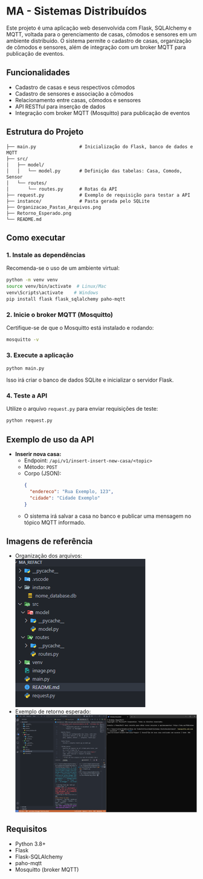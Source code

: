 # MA - Sistemas Distribuídos

Este projeto é uma aplicação web desenvolvida com Flask, SQLAlchemy e MQTT, voltada para o gerenciamento de casas, cômodos e sensores em um ambiente distribuído. O sistema permite o cadastro de casas, organização de cômodos e sensores, além de integração com um broker MQTT para publicação de eventos.

## Funcionalidades
- Cadastro de casas e seus respectivos cômodos
- Cadastro de sensores e associação a cômodos
- Relacionamento entre casas, cômodos e sensores
- API RESTful para inserção de dados
- Integração com broker MQTT (Mosquitto) para publicação de eventos

## Estrutura do Projeto
```
├── main.py                # Inicialização do Flask, banco de dados e MQTT
├── src/
│   ├── model/
│   │   └── model.py       # Definição das tabelas: Casa, Comodo, Sensor
│   └── routes/
│       └── routes.py      # Rotas da API
├── request.py             # Exemplo de requisição para testar a API
├── instance/              # Pasta gerada pelo SQLite
├── Organizacao_Pastas_Arquivos.png
├── Retorno_Esperado.png
└── README.md
```

## Como executar

### 1. Instale as dependências
Recomenda-se o uso de um ambiente virtual:
```bash
python -m venv venv
source venv/bin/activate  # Linux/Mac
venv\Scripts\activate    # Windows
pip install flask flask_sqlalchemy paho-mqtt
```

### 2. Inicie o broker MQTT (Mosquitto)
Certifique-se de que o Mosquitto está instalado e rodando:
```bash
mosquitto -v
```

### 3. Execute a aplicação
```bash
python main.py
```
Isso irá criar o banco de dados SQLite e inicializar o servidor Flask.

### 4. Teste a API
Utilize o arquivo `request.py` para enviar requisições de teste:
```bash
python request.py
```

## Exemplo de uso da API
- **Inserir nova casa:**
  - Endpoint: `/api/v1/insert-insert-new-casa/<topic>`
  - Método: `POST`
  - Corpo (JSON):
    ```json
    {
      "endereco": "Rua Exemplo, 123",
      "cidade": "Cidade Exemplo"
    }
    ```
  - O sistema irá salvar a casa no banco e publicar uma mensagem no tópico MQTT informado.

## Imagens de referência
- Organização dos arquivos:
  ![Organização](Organizacao_Pastas_Arquivos.png)
- Exemplo de retorno esperado:
  ![Retorno](Retorno_Esperado.png)

## Requisitos
- Python 3.8+
- Flask
- Flask-SQLAlchemy
- paho-mqtt
- Mosquitto (broker MQTT)

